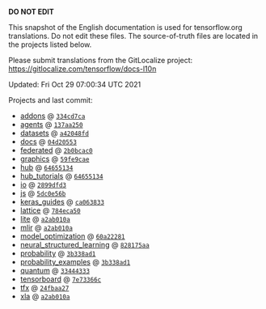 __DO NOT EDIT__

This snapshot of the English documentation is used for tensorflow.org
translations. Do not edit these files. The source-of-truth files are located in
the projects listed below.

Please submit translations from the GitLocalize project: https://gitlocalize.com/tensorflow/docs-l10n

Updated: Fri Oct 29 07:00:34 UTC 2021

Projects and last commit:

- [addons](https://github.com/tensorflow/addons/tree/master/docs) @ <a href='https://github.com/tensorflow/addons/commit/334cd7ca8fb944aab38164a13d7d2203d7c39605'><code>334cd7ca</code></a>
- [agents](https://github.com/tensorflow/agents/tree/master/docs) @ <a href='https://github.com/tensorflow/agents/commit/137aa250333ee2e3b87df380c16daf49f66baffe'><code>137aa250</code></a>
- [datasets](https://github.com/tensorflow/datasets/tree/master/docs) @ <a href='https://github.com/tensorflow/datasets/commit/a42048fd335880924a500340545534861e0086bd'><code>a42048fd</code></a>
- [docs](https://github.com/tensorflow/docs/tree/master/site/en) @ <a href='https://github.com/tensorflow/docs/commit/04d20553586d359681e023d64973153c6acc8fad'><code>04d20553</code></a>
- [federated](https://github.com/tensorflow/federated/tree/main/docs) @ <a href='https://github.com/tensorflow/federated/commit/2b0bcac0c3fc0f59c0139816aa667c74e31a0b4b'><code>2b0bcac0</code></a>
- [graphics](https://github.com/tensorflow/graphics/tree/master/tensorflow_graphics/g3doc) @ <a href='https://github.com/tensorflow/graphics/commit/59fe9caec32743672731af62f94bb2aea94e4951'><code>59fe9cae</code></a>
- [hub](https://github.com/tensorflow/hub/tree/master/docs) @ <a href='https://github.com/tensorflow/hub/commit/64655134a993f390ff01f3611ac5adb7ba18a3b0'><code>64655134</code></a>
- [hub_tutorials](https://github.com/tensorflow/hub/tree/master/examples/colab) @ <a href='https://github.com/tensorflow/hub/commit/64655134a993f390ff01f3611ac5adb7ba18a3b0'><code>64655134</code></a>
- [io](https://github.com/tensorflow/io/tree/master/docs) @ <a href='https://github.com/tensorflow/io/commit/2899dfd3781e07c35062d418126b774f740216d7'><code>2899dfd3</code></a>
- [js](https://github.com/tensorflow/tfjs-website/tree/master/docs) @ <a href='https://github.com/tensorflow/tfjs-website/commit/5dc0e56b49ce2138479de36c315ca0e81671ff94'><code>5dc0e56b</code></a>
- [keras_guides](https://github.com/tensorflow/docs/tree/snapshot-keras/site/en/guide/keras) @ <a href='https://github.com/tensorflow/docs/commit/ca063833cdceb68ead8547f62b50e17817860640'><code>ca063833</code></a>
- [lattice](https://github.com/tensorflow/lattice/tree/master/docs) @ <a href='https://github.com/tensorflow/lattice/commit/784eca50cbdfedf39f183cc7d298c9fe376b69c0'><code>784eca50</code></a>
- [lite](https://github.com/tensorflow/tensorflow/tree/master/tensorflow/lite/g3doc) @ <a href='https://github.com/tensorflow/tensorflow/commit/a2ab010ad265cc3fcb9b052482c7f094b07922ba'><code>a2ab010a</code></a>
- [mlir](https://github.com/tensorflow/tensorflow/tree/master/tensorflow/compiler/mlir/g3doc) @ <a href='https://github.com/tensorflow/tensorflow/commit/a2ab010ad265cc3fcb9b052482c7f094b07922ba'><code>a2ab010a</code></a>
- [model_optimization](https://github.com/tensorflow/model-optimization/tree/master/tensorflow_model_optimization/g3doc) @ <a href='https://github.com/tensorflow/model-optimization/commit/60a222810fec9a85da041e05fbdf3feacab1eac1'><code>60a22281</code></a>
- [neural_structured_learning](https://github.com/tensorflow/neural-structured-learning/tree/master/g3doc) @ <a href='https://github.com/tensorflow/neural-structured-learning/commit/828175aae2140a96c661c77ff258c9d718c6293f'><code>828175aa</code></a>
- [probability](https://github.com/tensorflow/probability/tree/main/tensorflow_probability/g3doc) @ <a href='https://github.com/tensorflow/probability/commit/3b338ad1f88f29abd4fca73da60128227e4e4981'><code>3b338ad1</code></a>
- [probability_examples](https://github.com/tensorflow/probability/tree/main/tensorflow_probability/examples/jupyter_notebooks) @ <a href='https://github.com/tensorflow/probability/commit/3b338ad1f88f29abd4fca73da60128227e4e4981'><code>3b338ad1</code></a>
- [quantum](https://github.com/tensorflow/quantum/tree/master/docs) @ <a href='https://github.com/tensorflow/quantum/commit/334443337aaa519573f397e2ae73b6e0b0ec8ca4'><code>33444333</code></a>
- [tensorboard](https://github.com/tensorflow/tensorboard/tree/master/docs) @ <a href='https://github.com/tensorflow/tensorboard/commit/7e73366c2a1d5eef95778775d7c13750c657328b'><code>7e73366c</code></a>
- [tfx](https://github.com/tensorflow/tfx/tree/master/docs) @ <a href='https://github.com/tensorflow/tfx/commit/24fbaa27ee79e8667c4d56d6c350bf69567f7cf7'><code>24fbaa27</code></a>
- [xla](https://github.com/tensorflow/tensorflow/tree/master/tensorflow/compiler/xla/g3doc) @ <a href='https://github.com/tensorflow/tensorflow/commit/a2ab010ad265cc3fcb9b052482c7f094b07922ba'><code>a2ab010a</code></a>

